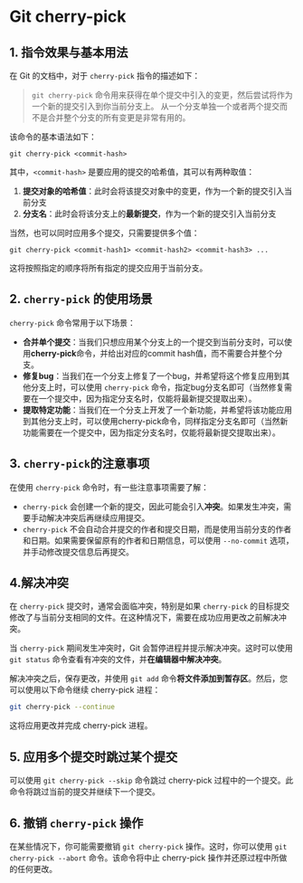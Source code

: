 # Git cherry-pick

## 1. 指令效果与基本用法

在 Git 的文档中，对于 `cherry-pick` 指令的描述如下：

> `git cherry-pick` 命令用来获得在单个提交中引入的变更，然后尝试将作为一个新的提交引入到你当前分支上。 从一个分支单独一个或者两个提交而不是合并整个分支的所有变更是非常有用的。

该命令的基本语法如下：

```console
git cherry-pick <commit-hash>
```

其中，`<commit-hash>` 是要应用的提交的哈希值，其可以有两种取值：

1. **提交对象的哈希值**：此时会将该提交对象中的变更，作为一个新的提交引入当前分支
2. **分支名**：此时会将该分支上的**最新提交**，作为一个新的提交引入当前分支

当然，也可以同时应用多个提交，只需要提供多个值：

```console
git cherry-pick <commit-hash1> <commit-hash2> <commit-hash3> ...
```

这将按照指定的顺序将所有指定的提交应用于当前分支。

## 2. `cherry-pick` 的使用场景

`cherry-pick` 命令常用于以下场景：

* **合并单个提交**：当我们只想应用某个分支上的一个提交到当前分支时，可以使用**cherry-pick**命令，并给出对应的commit hash值，而不需要合并整个分支。
* **修复bug**：当我们在一个分支上修复了一个bug，并希望将这个修复应用到其他分支上时，可以使用 `cherry-pick` 命令，指定bug分支名即可（当然修复需要在一个提交中，因为指定分支名时，仅能将最新提交提取出来）。
* **提取特定功能**：当我们在一个分支上开发了一个新功能，并希望将该功能应用到其他分支上时，可以使用cherry-pick命令，同样指定分支名即可（当然新功能需要在一个提交中，因为指定分支名时，仅能将最新提交提取出来）。

## 3. `cherry-pick`的注意事项

在使用 `cherry-pick` 命令时，有一些注意事项需要了解：

* `cherry-pick` 会创建一个新的提交，因此可能会引入**冲突**。如果发生冲突，需要手动解决冲突后再继续应用提交。
* `cherry-pick` 不会自动合并提交的作者和提交日期，而是使用当前分支的作者和日期。如果需要保留原有的作者和日期信息，可以使用 `--no-commit` 选项，并手动修改提交信息后再提交。

## 4.解决冲突

在 `cherry-pick` 提交时，通常会面临冲突，特别是如果 `cherry-pick` 的目标提交修改了与当前分支相同的文件。在这种情况下，需要在成功应用更改之前解决冲突。

当 `cherry-pick` 期间发生冲突时，Git 会暂停进程并提示解决冲突。这时可以使用 `git status` 命令查看有冲突的文件，并**在编辑器中解决冲突**。

解决冲突之后，保存更改，并使用 `git add` 命令**将文件添加到暂存区**。然后，您可以使用以下命令继续 cherry-pick 进程：

```bash
git cherry-pick --continue
```

这将应用更改并完成 cherry-pick 进程。

## 5. 应用多个提交时跳过某个提交

可以使用 `git cherry-pick --skip` 命令跳过 cherry-pick 过程中的一个提交。此命令将跳过当前的提交并继续下一个提交。

## 6. 撤销 `cherry-pick` 操作

在某些情况下，你可能需要撤销 `git cherry-pick` 操作。这时，你可以使用 `git cherry-pick --abort` 命令。该命令将中止 cherry-pick 操作并还原过程中所做的任何更改。
